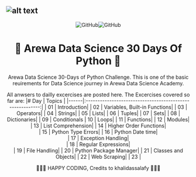 
![alt text](https://raw.githubusercontent.com/arewadataScience/30-Days-of-Python/main/images/arewadsimage.png)
--------------------------------------------------------------------------------

<div align="center">


![GitHub](https://img.shields.io/github/license/hausaNLP/HausaNLP)![GitHub](https://img.shields.io/badge/license-CCBY-yellow) 



# 🐍  Arewa Data Science 30 Days Of Python  🐍
 
 Arewa Data Science 30-Days of Python Challenge. This is one of the basic reuirements for Data Science journey in Arewa Data Science Academy. 
 
 All anwsers to dailly excercises are posted here. The Excercises covered so far are:
|# Day | Topics                                                    |
|------|:---------------------------------------------------------:|
| 01  |  Introduction|
| 02  |  Variables, Built-in Functions|
| 03  |  Operators|
| 04  |  Strings|
| 05  |  Lists|
| 06  |  Tuples|
| 07  |  Sets|
| 08  |  Dictionaries|
| 09  |  Conditionals
| 10  |  Loops|
| 11  |  Functions|
| 12  |  Modules|
| 13  |  List Comprehension|
| 14  |  Higher Order Functions|  
| 15  |  Python Type Errors|
| 16 |   Python Date time|     
| 17 |   Exception Handling|   
| 18 |   Regular Expressions|    
| 19 |   File Handling|
| 20 |   Python Package Manager|
| 21 |   Classes and Objects|
| 22 |   Web Scraping|
| 23 |  

🧡🧡🧡 HAPPY CODING, Credits to khalidassalafy
 🧡🧡🧡

</div>


 
 
